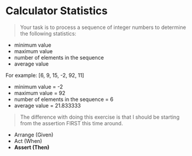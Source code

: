 # Calculator Statistics

> Your task is to process a sequence of integer numbers to determine the following statistics:

  - minimum value
  - maximum value
  - number of elements in the sequence
  - average value

For example: [6, 9, 15, -2, 92, 11]

  - minimum value = -2
  - maximum value = 92
  - number of elements in the sequence = 6
  - average value = 21.833333

> The difference with doing this exercise is that I should be starting from the assertion FIRST this time around.

- Arrange (Given)
- Act (When)
- **Assert (Then)**